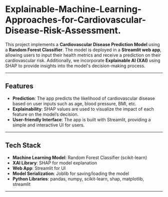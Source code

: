 # Explainable-Machine-Learning-Approaches-for-Cardiovascular-Disease-Risk-Assessment.


This project implements a **Cardiovascular Disease Prediction Model** using a **Random Forest Classifier**. The model is deployed in a **Streamlit web app**, allowing users to input their health metrics and receive a prediction on their cardiovascular risk. Additionally, we incorporate **Explainable AI (XAI)** using SHAP to provide insights into the model's decision-making process.

---

## Features

- **Prediction**: The app predicts the likelihood of cardiovascular disease based on user inputs such as age, blood pressure, BMI, etc.
- **Explainability**: SHAP values are used to visualize the impact of each feature on the model’s decision.
- **User-friendly Interface**: The app is built with Streamlit, providing a simple and interactive UI for users.

---

## Tech Stack

- **Machine Learning Model**: Random Forest Classifier (scikit-learn)
- **XAI Library**: SHAP for model explanation
- **Web App**: Streamlit for UI
- **Model Serialization**: Joblib for saving/loading the model
- **Python Libraries**: pandas, numpy, scikit-learn, shap, matplotlib, streamlit

---

